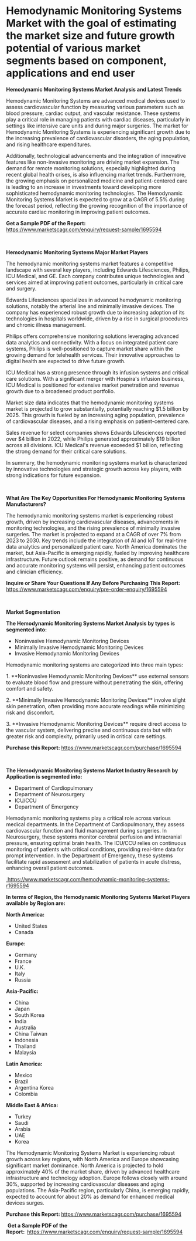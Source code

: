 <p><h1>Hemodynamic Monitoring Systems Market with the goal of estimating the market size and future growth potential of various market segments based on component, applications and end user</h1></p><p><strong>Hemodynamic Monitoring Systems Market Analysis and Latest Trends</strong></p>
<p><p>Hemodynamic Monitoring Systems are advanced medical devices used to assess cardiovascular function by measuring various parameters such as blood pressure, cardiac output, and vascular resistance. These systems play a critical role in managing patients with cardiac diseases, particularly in settings like intensive care units and during major surgeries. The market for Hemodynamic Monitoring Systems is experiencing significant growth due to the increasing prevalence of cardiovascular disorders, the aging population, and rising healthcare expenditures. </p><p>Additionally, technological advancements and the integration of innovative features like non-invasive monitoring are driving market expansion. The demand for remote monitoring solutions, especially highlighted during recent global health crises, is also influencing market trends. Furthermore, the growing emphasis on personalized medicine and patient-centered care is leading to an increase in investments toward developing more sophisticated hemodynamic monitoring technologies. The Hemodynamic Monitoring Systems Market is expected to grow at a CAGR of 5.5% during the forecast period, reflecting the growing recognition of the importance of accurate cardiac monitoring in improving patient outcomes.</p></p>
<p><strong>Get a Sample PDF of the Report:&nbsp;</strong> <a href="https://www.marketscagr.com/enquiry/request-sample/1695594?utm_campaign=2033&utm_medium=2&utm_source=Github&utm_content=ia&utm_term=16042025&utm_id=hemodynamic-monitoring-systems">https://www.marketscagr.com/enquiry/request-sample/1695594</a></p>
<p>&nbsp;</p>
<p><strong>Hemodynamic Monitoring Systems Major Market Players</strong></p>
<p><p>The hemodynamic monitoring systems market features a competitive landscape with several key players, including Edwards Lifesciences, Philips, ICU Medical, and GE. Each company contributes unique technologies and services aimed at improving patient outcomes, particularly in critical care and surgery.</p><p>Edwards Lifesciences specializes in advanced hemodynamic monitoring solutions, notably the arterial line and minimally invasive devices. The company has experienced robust growth due to increasing adoption of its technologies in hospitals worldwide, driven by a rise in surgical procedures and chronic illness management.</p><p>Philips offers comprehensive monitoring solutions leveraging advanced data analytics and connectivity. With a focus on integrated patient care systems, Philips is well-positioned to capture market share within the growing demand for telehealth services. Their innovative approaches to digital health are expected to drive future growth.</p><p>ICU Medical has a strong presence through its infusion systems and critical care solutions. With a significant merger with Hospira's infusion business, ICU Medical is positioned for extensive market penetration and revenue growth due to a broadened product portfolio.</p><p>Market size data indicates that the hemodynamic monitoring systems market is projected to grow substantially, potentially reaching $1.5 billion by 2025. This growth is fueled by an increasing aging population, prevalence of cardiovascular diseases, and a rising emphasis on patient-centered care.</p><p>Sales revenue for select companies shows Edwards Lifesciences reported over $4 billion in 2022, while Philips generated approximately $19 billion across all divisions. ICU Medical's revenue exceeded $1 billion, reflecting the strong demand for their critical care solutions.</p><p>In summary, the hemodynamic monitoring systems market is characterized by innovative technologies and strategic growth across key players, with strong indications for future expansion.</p></p>
<p>&nbsp;</p>
<p><strong>What Are The Key Opportunities For Hemodynamic Monitoring Systems Manufacturers?</strong></p>
<p><p>The hemodynamic monitoring systems market is experiencing robust growth, driven by increasing cardiovascular diseases, advancements in monitoring technologies, and the rising prevalence of minimally invasive surgeries. The market is projected to expand at a CAGR of over 7% from 2023 to 2030. Key trends include the integration of AI and IoT for real-time data analytics and personalized patient care. North America dominates the market, but Asia-Pacific is emerging rapidly, fueled by improving healthcare infrastructure. Future outlook remains positive, as demand for continuous and accurate monitoring systems will persist, enhancing patient outcomes and clinician efficiency.</p></p>
<p><strong>Inquire or Share Your Questions If Any Before Purchasing This Report:</strong> <a href="https://www.marketscagr.com/enquiry/pre-order-enquiry/1695594?utm_campaign=2033&utm_medium=2&utm_source=Github&utm_content=ia&utm_term=16042025&utm_id=hemodynamic-monitoring-systems">https://www.marketscagr.com/enquiry/pre-order-enquiry/1695594</a></p>
<p>&nbsp;</p>
<p><strong>Market Segmentation</strong></p>
<p><strong>The Hemodynamic Monitoring Systems Market Analysis by types is segmented into:</strong></p>
<p><ul><li>Noninvasive Hemodynamic Monitoring Devices</li><li>Minimally Invasive Hemodynamic Monitoring Devices</li><li>Invasive Hemodynamic Monitoring Devices</li></ul></p>
<p><p>Hemodynamic monitoring systems are categorized into three main types: </p><p>1. **Noninvasive Hemodynamic Monitoring Devices** use external sensors to evaluate blood flow and pressure without penetrating the skin, offering comfort and safety.</p><p>2. **Minimally Invasive Hemodynamic Monitoring Devices** involve slight skin penetration, often providing more accurate readings while minimizing risk and discomfort.</p><p>3. **Invasive Hemodynamic Monitoring Devices** require direct access to the vascular system, delivering precise and continuous data but with greater risk and complexity, primarily used in critical care settings.</p></p>
<p><strong>Purchase this Report:&nbsp;</strong><a href="https://www.marketscagr.com/purchase/1695594?utm_campaign=2033&utm_medium=2&utm_source=Github&utm_content=ia&utm_term=16042025&utm_id=hemodynamic-monitoring-systems">https://www.marketscagr.com/purchase/1695594</a></p>
<p>&nbsp;</p>
<p><strong>The Hemodynamic Monitoring Systems Market Industry Research by Application is segmented into:</strong></p>
<p><ul><li>Department of Cardiopulmonary</li><li>Department of Neurosurgery</li><li>ICU/CCU</li><li>Department of Emergency</li></ul></p>
<p><p>Hemodynamic monitoring systems play a critical role across various medical departments. In the Department of Cardiopulmonary, they assess cardiovascular function and fluid management during surgeries. In Neurosurgery, these systems monitor cerebral perfusion and intracranial pressure, ensuring optimal brain health. The ICU/CCU relies on continuous monitoring of patients with critical conditions, providing real-time data for prompt intervention. In the Department of Emergency, these systems facilitate rapid assessment and stabilization of patients in acute distress, enhancing overall patient outcomes.</p></p>
<p><a href="https://www.marketscagr.com/hemodynamic-monitoring-systems-r1695594?utm_campaign=2033&utm_medium=2&utm_source=Github&utm_content=ia&utm_term=16042025&utm_id=hemodynamic-monitoring-systems">&nbsp;https://www.marketscagr.com/hemodynamic-monitoring-systems-r1695594</a></p>
<p><strong>In terms of Region, the Hemodynamic Monitoring Systems Market Players available by Region are:</strong></p>
<p>
    <p> <strong> North America: </strong>
        <ul>
            <li>United States</li>
            <li>Canada</li>
        </ul>
        </p> 
    <p> <strong> Europe: </strong>
        <ul>
            <li>Germany</li>
            <li>France</li>
            <li>U.K.</li>
            <li>Italy</li>
            <li>Russia</li>
        </ul>
        </p> 
    <p> <strong> Asia-Pacific: </strong>
        <ul>
            <li>China</li>
            <li>Japan</li>
            <li>South Korea</li>
            <li>India</li>
            <li>Australia</li>
            <li>China Taiwan</li>
            <li>Indonesia</li>
            <li>Thailand</li>
            <li>Malaysia</li>
        </ul>
        </p> 
    <p> <strong> Latin America: </strong>
        <ul>
            <li>Mexico</li>
            <li>Brazil</li>
            <li>Argentina Korea</li>
            <li>Colombia</li>
        </ul>
        </p> 
    <p> <strong> Middle East & Africa: </strong>
        <ul>
            <li>Turkey</li>
            <li>Saudi</li>
            <li>Arabia</li>
            <li>UAE</li>
            <li>Korea</li>
        </ul>
    </p>
    </p>
<p><p>The Hemodynamic Monitoring Systems Market is experiencing robust growth across key regions, with North America and Europe showcasing significant market dominance. North America is projected to hold approximately 40% of the market share, driven by advanced healthcare infrastructure and technology adoption. Europe follows closely with around 30%, supported by increasing cardiovascular diseases and aging populations. The Asia-Pacific region, particularly China, is emerging rapidly, expected to account for about 20% as demand for enhanced medical devices surges.</p></p>
<p><strong>Purchase this Report: </strong><a href="https://www.marketscagr.com/purchase/1695594?utm_campaign=2033&utm_medium=2&utm_source=Github&utm_content=ia&utm_term=16042025&utm_id=hemodynamic-monitoring-systems">https://www.marketscagr.com/purchase/1695594</a></p>
<p>&nbsp;<strong>Get a Sample PDF of the Report:&nbsp;&nbsp;</strong><a href="https://www.marketscagr.com/enquiry/request-sample/1695594?utm_campaign=2033&utm_medium=2&utm_source=Github&utm_content=ia&utm_term=16042025&utm_id=hemodynamic-monitoring-systems">https://www.marketscagr.com/enquiry/request-sample/1695594</a></p>
<p><strong></strong></p>
<p><p></p><p></p><p></p></p>